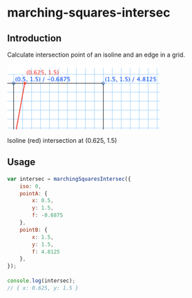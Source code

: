 # marching-squares-intersec
## Introduction
Calculate intersection point of an isoline and an edge in a grid.

![Isoline (red) intersection at (0.625, 1.5)](iso_intersec.png?raw=true "Isoline (red) intersection at (0.625, 1.5)")

Isoline (red) intersection at (0.625, 1.5)

## Usage
```javascript
var intersec = marchingSquaresIntersec({
    iso: 0,
    pointA: {
        x: 0.5,
        y: 1.5,
        f: -0.6875
    },
    pointB: {
        x: 1.5,
        y: 1.5,
        f: 4.8125
    },
});

console.log(intersec);
// { x: 0.625, y: 1.5 }
```